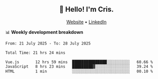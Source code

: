
<h2 align="center">👋 Hello! I'm Cris.</h2>
<p align="center">
  <a href="https://www.criscunas.dev">Website</a> •
  <a href="https://www.linkedin.com/in/cristophercunas/">LinkedIn</a> 
</p>


📊 **Weekly development breakdown**
<!--START_SECTION:waka-->

```txt
From: 21 July 2025 - To: 28 July 2025

Total Time: 21 hrs 24 mins

Vue.js       12 hrs 59 mins  ███████████████░░░░░░░░░░   60.66 %
JavaScript   8 hrs 23 mins   █████████▓░░░░░░░░░░░░░░░   39.24 %
HTML         1 min           ░░░░░░░░░░░░░░░░░░░░░░░░░   00.10 %
```

<!--END_SECTION:waka-->
